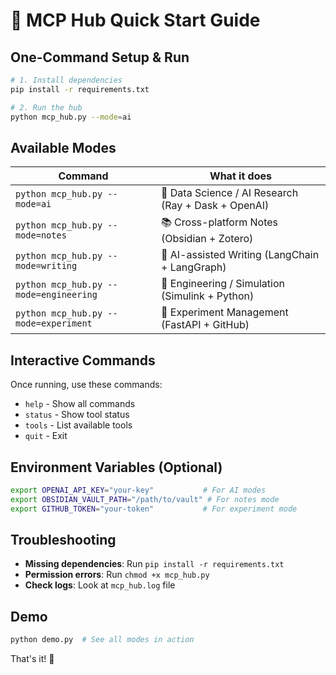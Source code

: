 # 🚀 MCP Hub Quick Start Guide

## One-Command Setup & Run

```bash
# 1. Install dependencies
pip install -r requirements.txt

# 2. Run the hub
python mcp_hub.py --mode=ai
```

## Available Modes

| Command | What it does |
|---------|--------------|
| `python mcp_hub.py --mode=ai` | 🔬 Data Science / AI Research (Ray + Dask + OpenAI) |
| `python mcp_hub.py --mode=notes` | 📚 Cross-platform Notes (Obsidian + Zotero) |
| `python mcp_hub.py --mode=writing` | 💬 AI-assisted Writing (LangChain + LangGraph) |
| `python mcp_hub.py --mode=engineering` | 🧪 Engineering / Simulation (Simulink + Python) |
| `python mcp_hub.py --mode=experiment` | 🧭 Experiment Management (FastAPI + GitHub) |

## Interactive Commands

Once running, use these commands:
- `help` - Show all commands
- `status` - Show tool status
- `tools` - List available tools
- `quit` - Exit

## Environment Variables (Optional)

```bash
export OPENAI_API_KEY="your-key"           # For AI modes
export OBSIDIAN_VAULT_PATH="/path/to/vault" # For notes mode
export GITHUB_TOKEN="your-token"           # For experiment mode
```

## Troubleshooting

- **Missing dependencies**: Run `pip install -r requirements.txt`
- **Permission errors**: Run `chmod +x mcp_hub.py`
- **Check logs**: Look at `mcp_hub.log` file

## Demo

```bash
python demo.py  # See all modes in action
```

That's it! 🎉
